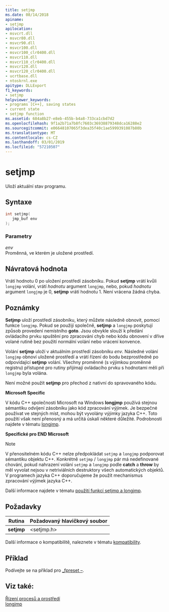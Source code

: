```yaml
---
title: setjmp
ms.date: 08/14/2018
apiname:
- setjmp
apilocation:
- msvcrt.dll
- msvcr80.dll
- msvcr90.dll
- msvcr100.dll
- msvcr100_clr0400.dll
- msvcr110.dll
- msvcr110_clr0400.dll
- msvcr120.dll
- msvcr120_clr0400.dll
- ucrtbase.dll
- ntoskrnl.exe
apitype: DLLExport
f1_keywords:
- setjmp
helpviewer_keywords:
- programs [C++], saving states
- current state
- setjmp function
ms.assetid: 684a8b27-e8eb-455b-b4a8-733ca1cbd7d2
ms.openlocfilehash: 9f1a2b71a7b8fc7603c36938879348dca16288e2
ms.sourcegitcommit: e06648107065f3dea35f40c1ae5999391087b80b
ms.translationtype: MT
ms.contentlocale: cs-CZ
ms.lasthandoff: 03/01/2019
ms.locfileid: "57210507"
---
```

# <a name="setjmp"></a>setjmp

Uloží aktuální stav programu.

## <a name="syntax"></a>Syntaxe

```C
int setjmp(
   jmp_buf env
);
```

### <a name="parameters"></a>Parametry

*env*<br/>
Proměnná, ve kterém je uložené prostředí.

## <a name="return-value"></a>Návratová hodnota

Vrátí hodnotu 0 po uložení prostředí zásobníku. Pokud **setjmp** vrátí kvůli `longjmp` volání, vrátí *hodnotu* argument `longjmp`, nebo, pokud *hodnotu* argument `longjmp` je 0, **setjmp** vrátí hodnotu 1. Není vrácena žádná chyba.

## <a name="remarks"></a>Poznámky

**Setjmp** uloží prostředí zásobníku, který můžete následně obnovit, pomocí funkce `longjmp`. Pokud se použijí společně, **setjmp** a `longjmp` poskytují způsob provedení nemístního **goto**. Jsou obvykle slouží k předání ovládacího prvku spuštění pro zpracování chyb nebo kódu obnovení v dříve volané rutině bez použití normální volání nebo vrácení konvence.

Volání **setjmp** uloží v aktuálním prostředí zásobníku *env*. Následné volání `longjmp` obnoví uložené prostředí a vrátí řízení do bodu bezprostředně po odpovídající **setjmp** volání. Všechny proměnné (s výjimkou proměnné registru) přístupné pro rutiny přijímají ovládacího prvku s hodnotami měli při `longjmp` byla volána.

Není možné použít **setjmp** pro přechod z nativní do spravovaného kódu.

**Microsoft Specific**

V kódu C++ společnosti Microsoft na Windows **longjmp** používá stejnou sémantiku odvíjení zásobníku jako kód zpracování výjimek. Je bezpečné používat ve stejných míst, mohou být vyvolány výjimky jazyka C++. Toto použití však není přenosný a má určitá úskalí některé důležité. Podrobnosti najdete v tématu [longjmp](longjmp.md).

**Specifické pro END Microsoft**

> [!NOTE]
> V přenositelném kódu C++ nelze předpokládat `setjmp` a `longjmp` podporovat sémantiku objektu C++. Konkrétně `setjmp` / `longjmp` pár má nedefinované chování, pokud nahrazení volání `setjmp` a `longjmp` podle **catch** a **throw** by měl vyvolat nejsou v netriviálních destruktory všech automatických objektů. V programech jazyka C++ doporučujeme že použít mechanismus zpracování výjimek jazyka C++.

Další informace najdete v tématu [použití funkcí setjmp a longjmp](../../cpp/using-setjmp-longjmp.md).

## <a name="requirements"></a>Požadavky

|Rutina|Požadovaný hlavičkový soubor|
|-------------|---------------------|
|**setjmp**|\<setjmp.h>|

Další informace o kompatibilitě, naleznete v tématu [kompatibility](../../c-runtime-library/compatibility.md).

## <a name="example"></a>Příklad

Podívejte se na příklad pro [_fpreset –](fpreset.md).

## <a name="see-also"></a>Viz také:

[Řízení procesů a prostředí](../../c-runtime-library/process-and-environment-control.md)<br/>
[longjmp](longjmp.md)
